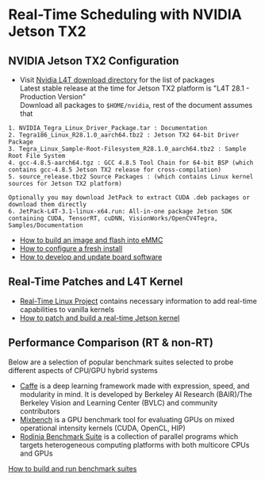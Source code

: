 # Real-Time Scheduling with NVIDIA Jetson TX2

## NVIDIA Jetson TX2 Configuration
* Visit [Nvidia L4T download directory](https://developer.nvidia.com/embedded/linux-tegra) for the list of packages  
Latest stable release at the time for Jetson TX2 platform is "L4T 28.1 - Production Version"  
Download all packages to `$HOME/nvidia`, rest of the document assumes that
```
1. NVIDIA_Tegra_Linux_Driver_Package.tar : Documentation
2. Tegra186_Linux_R28.1.0_aarch64.tbz2 : Jetson TX2 64-bit Driver Package
3. Tegra_Linux_Sample-Root-Filesystem_R28.1.0_aarch64.tbz2 : Sample Root File System
4. gcc-4.8.5-aarch64.tgz : GCC 4.8.5 Tool Chain for 64-bit BSP (which contains gcc-4.8.5 Jetson TX2 release for cross-compilation)
5. source_release.tbz2 Source Packages : (which contains Linux kernel sources for Jetson TX2 platform)

Optionally you may download JetPack to extract CUDA .deb packages or download them directly
6. JetPack-L4T-3.1-linux-x64.run: All-in-one package Jetson SDK containing CUDA, TensorRT, cuDNN, VisionWorks/OpenCV4Tegra, Samples/Documentation
```

* [How to build an image and flash into eMMC](docs/README.00-flashing.md)
* [How to configure a fresh install](docs/README.01-configure.md)
* [How to develop and update board software](docs/README.02-development.md)

## Real-Time Patches and L4T Kernel
* [Real-Time Linux Project](https://rt.wiki.kernel.org/index.php/Main_Page) contains necessary information to add real-time capabilities to vanilla kernels  
* [How to patch and build a real-time Jetson kernel](docs/README.03-realtime.md)

## Performance Comparison (RT & non-RT)
Below are a selection of popular benchmark suites selected to probe different aspects of CPU/GPU hybrid systems
* [Caffe](https://github.com/BVLC/caffe) is a deep learning framework made with expression, speed, and modularity in mind. It is developed by Berkeley AI Research (BAIR)/The Berkeley Vision and Learning Center (BVLC) and community contributors
* [Mixbench](https://github.com/ekondis/mixbench) is a GPU benchmark tool for evaluating GPUs on mixed operational intensity kernels (CUDA, OpenCL, HIP)
* [Rodinia Benchmark Suite](https://github.com/yuhc/gpu-rodinia.git) is a collection of parallel programs which targets heterogeneous computing platforms with both multicore CPUs and GPUs

[How to build and run benchmark suites](docs/README.04-benchmarks.md)

